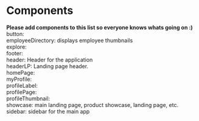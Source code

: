 # Components
<b> Please add components to this list so everyone knows whats going on :) </b>
<br/> button: 
<br/> employeeDirectory: displays employee thumbnails
<br/> explore: 
<br/> footer:
<br/> header: Header for the application
<br/> headerLP: Landing page header.
<br/> homePage: 
<br/> myProfile: 
<br/> profileLabel:
<br/> profilePage: 
<br/> profileThumbnail:
<br/> showcase: main landing page, product showcase, landing page, etc.
<br/> sidebar: sidebar for the main app

